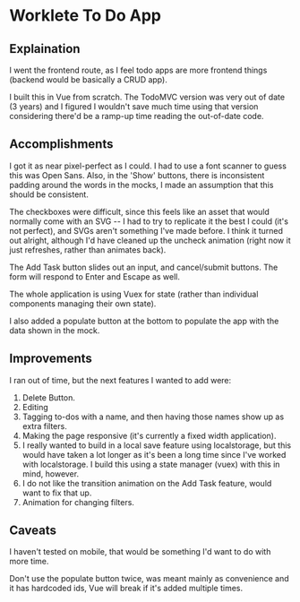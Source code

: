 # Worklete To Do App

## Explaination
I went the frontend route, as I feel todo apps are more frontend things (backend would be basically a CRUD app).

I built this in Vue from scratch. The TodoMVC version was very out of date (3 years) and I figured I wouldn't save much time using that version considering there'd be a ramp-up time reading the out-of-date code. 

## Accomplishments
I got it as near pixel-perfect as I could. I had to use a font scanner to guess this was Open Sans. Also, in the 'Show' buttons, there is inconsistent padding around the words in the mocks, I made an assumption that this should be consistent. 

The checkboxes were difficult, since this feels like an asset that would normally come with an SVG -- I had to try to replicate it the best I could (it's not perfect), and SVGs aren't something I've made before. I think it turned out alright, although I'd have cleaned up the uncheck animation (right now it just refreshes, rather than animates back).

The Add Task button slides out an input, and cancel/submit buttons. The form will respond to Enter and Escape as well. 

The whole application is using Vuex for state (rather than individual components managing their own state). 

I also added a populate button at the bottom to populate the app with the data shown in the mock. 

## Improvements
I ran out of time, but the next features I wanted to add were:
  1. Delete Button.
  2. Editing
  3. Tagging to-dos with a name, and then having those names show up as extra filters. 
  4. Making the page responsive (it's currently a fixed width application).
  5. I really wanted to build in a local save feature using localstorage, but this would have taken a lot longer as it's been a long time since I've worked with localstorage. I build this using a state manager (vuex) with this in mind, however. 
  6. I do not like the transition animation on the Add Task feature, would want to fix that up. 
  7. Animation for changing filters. 

## Caveats
I haven't tested on mobile, that would be something I'd want to do with more time. 

Don't use the populate button twice, was meant mainly as convenience and it has hardcoded ids, Vue will break if it's added multiple times. 